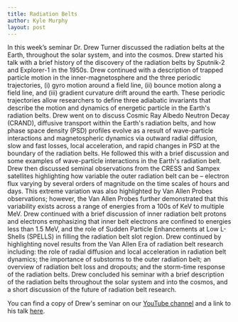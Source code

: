 ```yaml
---
title: Radiation Belts
author: Kyle Murphy
layout: post
---
```


In this week’s seminar Dr. Drew Turner discussed the radiation belts at the Earth, throughout the solar system, and into the cosmos. Drew started his talk with a brief history of the discovery of the radiation belts by Sputnik-2 and Explorer-1 in the 1950s. Drew continued with a description of trapped particle motion in the inner-magnetosphere and the three periodic trajectories, (i) gyro motion around a field line, (ii) bounce motion along a field line, and (iii) gradient curvature drift around the earth. These periodic trajectories allow researchers to define three adiabatic invariants that describe the motion and dynamics of energetic particle in the Earth's radiation belts. Drew went on to discuss Cosmic Ray Albedo Neutron Decay (CRAND),  diffusive transport within the Earth's radiation belts, and how phase space density (PSD) profiles evolve as a result of wave-particle interactions and magnetospheric dynamics via outward radial diffusion, slow and fast losses, local acceleration, and rapid changes in PSD at the boundary of the radiation belts. He followed this with a brief discussion and some examples of wave-particle interactions in the Earth's radiation belt. Drew then discussed seminal observations from the CRESS and Sampex satellites highlighting how variable the outer radiation belt can be – electron flux varying by several orders of magnitude on the time scales of hours and days. This extreme variation was also highlighted by Van Allen Probes observations; however, the Van Allen Probes further demonstrated that this variability exists across a range of energies from a 100s of KeV to multiple MeV. Drew continued with a brief discussion of inner radiation belt protons and electrons emphasizing that inner belt electrons are confined to energies less than 1.5 MeV, and the role of Sudden Particle Enhancements at Low L-Shells (SPELLS) in filling the radiation belt slot region. Drew continued by highlighting novel results from the Van Allen Era of radiation belt research including: the role of radial diffusion and local acceleration in radiation belt dynamics; the importance of substorms to the outer radiation belt; an overview of radiation belt loss and dropouts; and the storm-time response of the radiation belts. Drew concluded his seminar with a brief description of the radiation belts throughout the solar system and into the cosmos, and a short discussion of the future of radiation belt research.

You can find a copy of Drew's seminar on our [YouTube channel][1] and a link to his talk [here][2].

[1]:https://www.youtube.com/channel/UCNlOK9mCmI3V111EHQRCuEQ
[2]:https://github.com/MSOLSS/MagSeminars/blob/master/presentations/Turner_RadiationBelts_GSFCLectureSeries_20200914.pdf